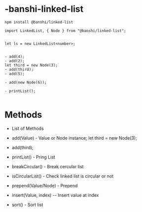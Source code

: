 # -banshi-linked-list

```
npm install @banshi/linked-list
```

```
import LinkedList, { Node } from "@banshi/linked-list";


let ls = new LinkedList<number>;


- add(4);
- add(2);
let third = new Node(3);
- add(third);
- add(5);

- add(new Node(6));

- printList();


```

# Methods

- List of Methods
- add(Value) - Value or Node instance;
let third = new Node(3);
- add(third);

- printList() - Pring List

- breakCircular() - Break cercular list
- isCircularList() - Check linked list is circular or not

- prepend(Value/Node) - Prepend
- insert(Value, index) -- Insert value at index 
- sort() - Sort list

